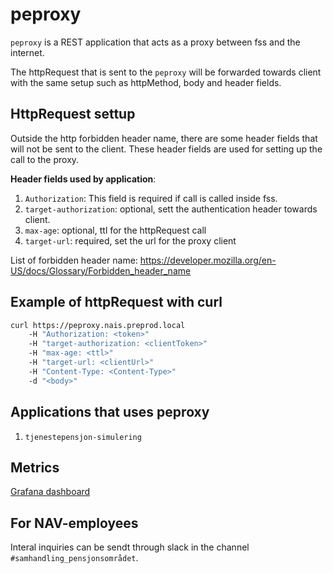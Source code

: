 # peproxy

`peproxy` is a REST application that acts as a proxy between fss and the internet.

The httpRequest that is sent to the `peproxy` will be forwarded towards client with the same setup such as httpMethod, body and header fields. 


## HttpRequest settup
Outside the http forbidden header name, there are some header fields that will not be sent to the client. These header fields are used for setting up the call to the proxy.

<strong>Header fields used by application</strong>: <br/>
1. `Authorization`: This field is required if call is called inside fss.<br/>
2. `target-authorization`: optional, sett the authentication header towards client.<br/>
3. `max-age`: optional, ttl for the httpRequest call<br/>
4. `target-url`: required, set the url for the proxy client<br/>

List of forbidden header name: https://developer.mozilla.org/en-US/docs/Glossary/Forbidden_header_name

## Example of httpRequest with curl
```bash
curl https://peproxy.nais.preprod.local 
    -H "Authorization: <token>" 
    -H "target-authorization: <clientToken>" 
    -H "max-age: <ttl>" 
    -H "target-url: <clientUrl>" 
    -H "Content-Type: <Content-Type>"
    -d "<body>"
```
## Applications that uses peproxy
1. `tjenestepensjon-simulering`

## Metrics
[Grafana dashboard](https://grafana.adeo.no/d/6IzDnOVWk/peproxy)

## For NAV-employees

Interal inquiries can be sendt through slack in the channel `#samhandling_pensjonsområdet`.